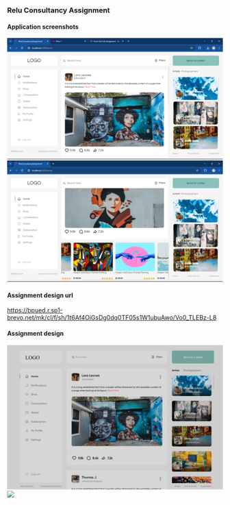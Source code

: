 ### Relu Consultancy Assignment

#### Application screenshots

<a href="https://quote-keeper-2.netlify.app/all-quote-list">
<img src = "src/assets/images/app-screenshot-1.png" />
</a>
<a href="https://quote-keeper-2.netlify.app/all-quote-list">
<img src = "src/assets/images/app-screenshot-2.png" />
</a>

#### Assignment design url

https://bpued.r.sp1-brevo.net/mk/cl/f/sh/1t6Af4OiGsDg0dq0TF05s1W1ubuAwo/Vo0_TLEBz-L8

#### Assignment design

<a href="https://quote-keeper-2.netlify.app/all-quote-list">
<img src = "src/assets/images/design-screenshot-1.jpg" />
</a>
<a href="https://quote-keeper-2.netlify.app/all-quote-list">
<img src = "src/assets/images/design-screenshot-2.jpg" />
</a>
